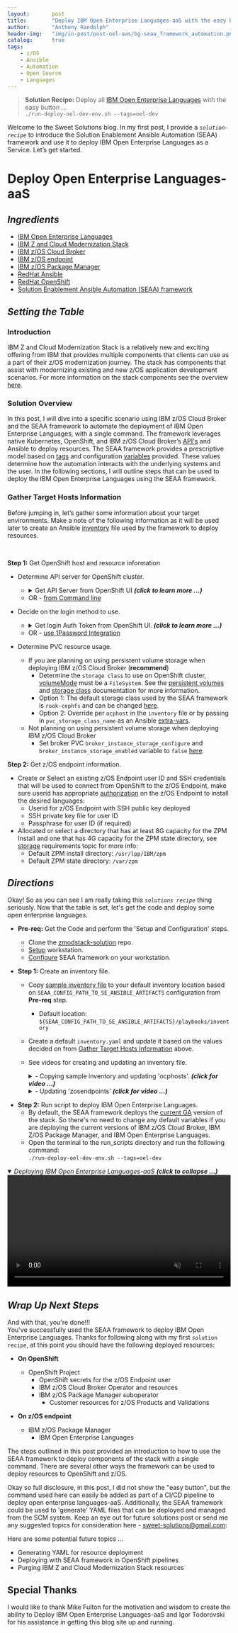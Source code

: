 ```yaml
---
layout:       post
title:        "Deploy IBM Open Enterprise Languages-aaS with the easy button ..."
author:       "Anthony Randolph"
header-img:   "img/in-post/post-oel-aas/bg-seaa_framework_automation.png"
catalog:      true
tags:
    - z/OS
    - Ansible
    - Automation
    - Open Source
    - Languages
---
```

<!-- > Bash on z/OS
![image](https://upload.wikimedia.org/wikipedia/commons/8/82/Gnu-bash-logo.svg) -->

> **Solution Recipe:** Deploy all [IBM Open Enterprise Languages](https://www.ibm.com/docs/en/cloud-paks/z-modernization-stack/2023.2?topic=enhance-zos-applications-open-enterprise-languages) with the easy button ... <br>  ```./run-deploy-oel-dev-env.sh --tags=oel-dev```

Welcome to the Sweet Solutions blog. In my first post, I provide a _`solution-recipe`_ to introduce the Solution Enablement Ansible Automation (SEAA) framework and use it to deploy IBM Open Enterprise Languages as a Service. Let’s get started.
<!--Welcome to the sweet solutions blog, in this my first posts, I provide a _`solution-recipe`_ to introduce the Solution Enablement Ansible Automation (SEAA) framework and use it to deploy IBM Open Enterprise Languages as a Service. Let's get started ...-->

<!-- 
Welcome to the sweet solutions blog page, this is my first posts, my goal is to create post and solutions that will help you in your modernization journey. In this post I will provide a solution-recipe to introduce the Solution Enablement Ansible Automation (SEAA) framework and use it to deploy IBM Open Enterprise Languages as a Service. Let’s get started  -->
# Deploy Open Enterprise Languages-aaS
## _Ingredients_
   - [IBM Open Enterprise Languages](https://www.ibm.com/docs/en/cloud-paks/z-modernization-stack/2023.2?topic=enhance-zos-applications-open-enterprise-languages)
   - [IBM Z and Cloud Modernization Stack](https://www.ibm.com/docs/en/cloud-paks/z-modernization-stack)
   - [IBM z/OS Cloud Broker](https://www.ibm.com/docs/en/cloud-paks/z-modernization-stack/2023.2?topic=broker-zos-cloud-release-notes)
   - [IBM z/OS endpoint](https://www.ibm.com/products/zos)
   - [IBM z/OS Package Manager](https://www.ibm.com/docs/en/cloud-paks/z-modernization-stack/2023.2?topic=manager-release-notes)
   - [RedHat Ansible](https://www.ansible.com/)
   - [RedHat OpenShift](https://www.redhat.com/en/technologies/cloud-computing/openshift)
   - [Solution Enablement Ansible Automation (SEAA) framework](https://github.com/IBM/zmodstack-solutions/blob/main/docs/guide/README.md)
   
   <!-- https://www.ibm.com/docs/en/cloud-paks/z-modernization-stack/2023.2?topic=develop-zos-applications-wazi -->
## _Setting the Table_
### Introduction
IBM Z and Cloud Modernization Stack is a relatively new and exciting offering from IBM that provides multiple components that clients can use as a part of their z/OS modernization journey. The stack has components that assist with modernizing existing and new z/OS application development scenarios. For more information on the stack components see the overview [here](https://www.ibm.com/docs/en/cloud-paks/z-modernization-stack/2023.2?topic=overview).
<!--IBM Z and Cloud Modernization Stack is a relatively new and exciting offering from IBM that provides multiple components that clients can use as a part of their z/OS modernization journey. The stack has components to assist with modernization existing and new z/OS application development scenarios. For more information on the stacks components see overview [here](https://www.ibm.com/docs/en/cloud-paks/z-modernization-stack/2023.2?topic=overview).-->

 <!-- Here's a brief description of the stack's components: -->

  <!-- 
     **[IBM Wazi](https://www.ibm.com/docs/en/cloud-paks/z-modernization-stack/2023.2?topic=develop-zos-applications-wazi)** - a complete range of products that allow analysis, development, testing and DevOps on z/OS
     **Wazi Analyze** - native cloud application used to analyze z/OS resources and source code usage patterns
     **Wazi Code** - a set of modern development IDEs and technologies used to develop and test z/OS applications
     **Wazi Deploy** - use DevOps to streamline z/OS application development
     **Wazi Sandbox** - z/OS virtual machine for developing and testing z/OS application 
   **[IBM z/OS Connect EE v3](https://www.ibm.com/docs/en/cloud-paks/z-modernization-stack/2023.2?topic=access-z-assets-zos-connect)** - design open RESTFUL API's for z/OS assets and systems of record and deploy to containerized z/OS Connect EE operator
    **[IBM z/OS Cloud Broker](https://www.ibm.com/docs/en/cloud-paks/z-modernization-stack/2023.2?topic=automate-zos-resources-provisioning-zos-cloud-broker)** - allows developers to develop and deploy RedHat OpenShift operators and maintain state of resources and assets on z/OS endpoints 
  -->

 <!-- In this blog I will dive into a specific use-case of z/OS Cloud Broker and how to use the SEAA framework to automate the deployment of IBM Open Enterprise Languages.  -->
### Solution Overview  
In this post, I will dive into a specific scenario using IBM z/OS Cloud Broker and the SEAA framework to automate the deployment of IBM Open Enterprise Languages, with a single command. The framework leverages native Kubernetes, OpenShift, and IBM z/OS Cloud Broker’s [API's](https://www.ibm.com/docs/en/cloud-paks/z-modernization-stack/2023.2?topic=azrpzcb-performing-zos-cloud-broker-tasks-via-kubernetes-native-api-calls) and Ansible to deploy resources. The SEAA framework provides a prescriptive model based on [tags](https://github.com/IBM/zmodstack-solutions/blob/main/docs/guide/seaa-tags.md) and configuration [variables](https://github.com/IBM/zmodstack-solutions/blob/main/ibm/seaa/ansible/variables/README.md) provided. These values determine how the automation interacts with the underlying systems and the user. In the following sections, I will outline steps that can be used to deploy the IBM Open Enterprise Languages using the SEAA framework.
 <!--In this post I will dive into a specific scenario using IBM z/OS Cloud Broker and the SEAA framework to automate the deployment of IBM Open Enterprise Languages, with a single command. The framework leverages native Kubernetes, OpenShift and IBM z/OS Cloud Broker's [API's](https://www.ibm.com/docs/en/cloud-paks/z-modernization-stack/2023.2?topic=azrpzcb-performing-zos-cloud-broker-tasks-via-kubernetes-native-api-calls) and Ansible to deploy resources. The SEAA framework provides a prescriptive model based on [tags](https://github.com/IBM/zmodstack-solutions/blob/main/docs/guide/seaa-tags.md) and configuration [variables](https://github.com/IBM/zmodstack-solutions/blob/main/ibm/seaa/ansible/variables/README.md) provided. These values determine how the automation interacts with the underlying systems and a user. In the following sections I will outline steps that can be used to deploy the IBM Open Enterprise Languages using the SEAA framework.-->

 <!-- In this post I will dive into a specific use-case of z/OS Cloud Broker and how to use the SEAA framework to automate the deployment of IBM Open Enterprise Languages. To deploy languages as a service for z/OS endpoints the SEAA framework leverages native Kubernetes, OpenShift and IBM z/OS Cloud Broker’s API’s and Ansible to deploy resources. The SEAA framework provides a prescriptive model based on tags and configuration variables provided. These values determine how the automation interacts with the underlying systems and a user. In the following sections I will outline steps that can be used to deploy the IBM Open Enterprise Languages using the SEAA framework -->
### Gather Target Hosts Information
Before jumping in, let’s gather some information about your target environments. Make a note of the following information as it will be used later to create an Ansible [inventory](https://docs.ansible.com/ansible/latest/inventory_guide/intro_inventory.html) file used by the framework to deploy resources.
<!--Before jumping in let's gather some information about your target environments ... Make note of the following information as it will be used later to create an Ansible [inventory](https://docs.ansible.com/ansible/latest/inventory_guide/intro_inventory.html) file used by the framework to deploy resources.--> <br/>

**Step 1:** Get OpenShift host and resource information
- Determine API server for OpenShift cluster.
  - <details>
    <summary>Get API Server from OpenShift UI <i><strong> (click to learn more ...) </strong></i> </summary>
    <div class="video-container">
      <video controls autoplay loop muted style="width: 100%;">
      <source src="https://localhost:4000/sweet-solutions/img/in-post/post-oel-aas/ocpabout.mp4" type="video/mp4">
      </video>
    </div>
    </details> 
  - OR - [from Command line](https://github.com/IBM/zmodstack-solutions/blob/main/docs/howto/get-ocp-api-server.md)
    
- Decide on the login method to use.
  - <details>
    <summary>Get login Auth Token from OpenShift UI.<i><strong> (click to learn more ...) </strong></i> </summary>
    <p>If you use this method, copy the token provided, which will be used as the `cluster_auth-token` in the inventory file.</p>
    <div class="video-container">
      <video controls autoplay loop muted style="width: 100%;">
      <source src="https://localhost:4000/sweet-solutions/img/in-post/post-oel-aas/get_ocpauthtoken.mp4" type="video/mp4">
      </video>
    </div>
    </details> 
  - OR - [use 1Password Integration](https://github.com/IBM/zmodstack-solutions/blob/42c1332ae022f9712695b495d27321731ca2f570/docs/howto/integrate-with-1password-cli.md)

- Determine PVC resource usage.
  - If you are planning on using persistent volume storage when deploying IBM z/OS Cloud Broker (**recommend**) 
    -  Determine the `storage class` to use on OpenShift cluster, [volumeMode](https://kubernetes.io/docs/concepts/storage/persistent-volumes/#binding-block-volumes) must be a `FileSystem`. See the [persistent volumes](https://kubernetes.io/docs/concepts/storage/persistent-volumes/) and [storage class](https://kubernetes.io/docs/concepts/storage/storage-classes/) documentation for more information. 
    -  Option 1: The default storage class used by the SEAA framework is `rook-cephfs` and can be changed [here](https://github.com/IBM/zmodstack-solutions/blob/main/ibm/seaa/ansible/variables/defaults/ocp.yaml). 
    -  Option 2: Override per `ocphost` in the `inventory` file or by passing in `pvc_storage_class_name` as an Ansible [extra-vars](https://github.com/IBM/zmodstack-solutions/blob/main/ibm/seaa/ansible/variables/README.md#ansible-extra-vars).
  - Not planning on using persistent volume storage when deploying IBM z/OS Cloud Broker
    - Set broker PVC `broker_instance_storage_configure` and `broker_instance_storage_enabled` variable to `false` [here](https://github.com/IBM/zmodstack-solutions/blob/42c1332ae022f9712695b495d27321731ca2f570/ibm/seaa/ansible/variables/defaults/zoscb.yaml).

**Step 2:** Get z/OS endpoint information.
- Create or Select an existing z/OS Endpoint user ID and SSH credentials that will be used to connect from OpenShift to the z/OS Endpoint, make sure userid has appropriate [authorization](https://www.ibm.com/docs/en/cloud-paks/z-modernization-stack/2023.2?topic=planning-access-control-requirements-zos) on the z/OS Endpoint to install the desired languages: 
  - Userid for z/OS Endpoint with SSH public key deployed
  - SSH private key file for user ID
  - Passphrase for user ID (if required)
- Allocated or select a directory that has at least 8G capacity for the ZPM Install and one that has 4G capacity for the ZPM state directory, see [storage](https://www.ibm.com/docs/en/cloud-paks/z-modernization-stack/2023.2?topic=planning-system-requirements#z-os-storage) requirements topic for more info: 
  - Default ZPM install directory: `/usr/lpp/IBM/zpm`
  - Default ZPM state directory: `/var/zpm`

## _Directions_
 Okay! So as you can see I am really taking this _`solutions recipe`_ thing seriously. Now that the table is set, let's get the code and deploy some open enterprise languages.
 
- **Pre-req:** Get the Code and perform the 'Setup and Configuration' steps.
  - Clone the [zmodstack-solution](https://github.com/IBM/zmodstack-solutions) repo.
  - [Setup](https://github.com/IBM/zmodstack-solutions/blob/main/docs/setup/get-started-workstation.md) workstation.
  - [Configure](https://github.com/IBM/zmodstack-solutions/blob/main/docs/guide/configure-seaa.md) SEAA framework on your workstation.

- **Step 1:** Create an inventory file.
  - Copy [sample inventory file](https://github.com/IBM/zmodstack-solutions/blob/main/ibm/seaa/ansible/playbooks/inventory/sample-inventory.yaml) to your default inventory location based on `SEAA_CONFIG_PATH_TO_SE_ANSIBLE_ARTIFACTS` configuration from **Pre-req** step.
    - Default location: `${SEAA_CONFIG_PATH_TO_SE_ANSIBLE_ARTIFACTS}/playbooks/inventory`
  - Create a default `inventory.yaml` and update it based on the values decided on from [Gather Target Hosts Information](http://localhost:4000/sweet-solutions/2023/06/29/oel-aas/#planning-target-openshift-and-zos-endpoint-hosts) above.
  
  - See videos for creating and updating an inventory file.
    <details>
      <summary>- Copying sample inventory and updating 'ocphosts'.<i><strong> (click for video ...) </strong></i> </summary>
      <div class="video-container">
        <video controls autoplay loop muted style="width: 100%;">
        <source src="http://localhost:4000/sweet-solutions/img/in-post/post-oel-aas/config_inventory1.mp4" type="video/mp4">
        </video>
      </div>
      </details> 

    <details>
      <summary>- Updating 'zosendpoints'<i><strong> (click for video ...) </strong></i> </summary>
      <div class="video-container">
        <video controls autoplay loop muted style="width: 100%;">
        <source src="http://localhost:4000/sweet-solutions/img/in-post/post-oel-aas/config_inventory2.mp4" type="video/mp4">
        </video>     
      </div>
      </details> 

<!-- ### Deploy OEL -->
- **Step 2:** Run script to deploy IBM Open Enterprise Languages.
  - By default, the SEAA framework deploys the [current GA](https://github.com/IBM/z-and-cloud-modernization-stack-community) version of the stack. So there's no need to change any default variables if you are deploying the current versions of IBM z/OS Cloud Broker, IBM Z/OS Package Manager, and IBM Open Enterprise Languages.
  - Open the terminal to the run_scripts directory and run the following command:<br>
    `./run-deploy-oel-dev-env.sh --tags=oel-dev`
  
<details open>
    <summary> <i>Deploying IBM Open Enterprise Languages-aaS</i> <i><strong> (click to collapse ...) </strong></i> </summary>
    <!-- <summary> <i>./run-deploy-oel-dev-env.sh --tags=oel-dev</i></summary> -->
  
  
  <div class="video-container">
    <video controls autoplay loop muted style="width: 100%;">
    <!-- <source src="http://localhost:4000/sweet-solutions/img/in-post/post-oel-aas/seaa_oel_deploy_final_web.mp4" type="video/webm"> -->
        <source src="http://localhost:4000/sweet-solutions/img/in-post/post-oel-aas/seaa_oel_deploy_final.mp4" type="video/mp4">
    </video>
  </div>
</details>

## _Wrap Up Next Steps_
And with that, you're done!!!<br>
You've successfully used the SEAA framework to deploy IBM Open Enterprise Languages. Thanks for following along with my first `solution recipe`, at this point you should have the following deployed resources:

- **On OpenShift**
  - OpenShift Project
    - OpenShift secrets for the z/OS Endpoint user
    - IBM z/OS Cloud Broker Operator and resources
    - IBM z/OS Package Manager suboperator
      - Customer resources for z/OS Products and Validations 

- **On z/OS endpoint**
  - IBM z/OS Package Manager
    - IBM Open Enterprise Languages

The steps outlined in this post provided an introduction to how to use the SEAA framework to deploy components of the stack with a single command. There are several other ways the framework can be used to deploy resources to OpenShift and z/OS. 

Okay so full disclosure, in this post, I did not show the "easy button", but the command used here can easily be added as part of a CI/CD pipeline to deploy open enterprise languages-aaS. Additionally, the SEAA framework could be used to 'generate' YAML files that can be deployed and managed from the SCM system. Keep an eye out for future solutions post or send me any suggested topics for consideration here - sweet-solutions@gmail.com:

Here are some potential future topics ...
 - Generating YAML for resource deployment
 - Deploying with SEAA framework in OpenShift pipelines
 - Purging IBM Z and Cloud Modernization Stack resources 
 <!-- - Securing Development on WAZI Sandbox  -->
 <!-- - Develop OpenAPI on OpenShift with z/OS Cloud and Modernization Stack  -->

## Special Thanks
I would like to thank Mike Fulton for the motivation and wisdom to create the ability to Deploy IBM Open Enterprise Languages-aaS and Igor Todorovski for his assistance in getting this blog site up and running.
